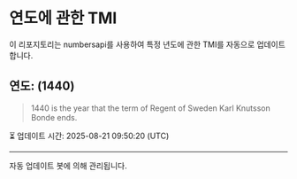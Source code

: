 
# 연도에 관한 TMI

이 리포지토리는 numbersapi를 사용하여 특정 년도에 관한 TMI를 자동으로 업데이트합니다.

## 연도: (1440)
> 1440 is the year that the term of Regent of Sweden Karl Knutsson Bonde ends.

⏳ 업데이트 시간: 2025-08-21 09:50:20 (UTC)

---
자동 업데이트 봇에 의해 관리됩니다.
